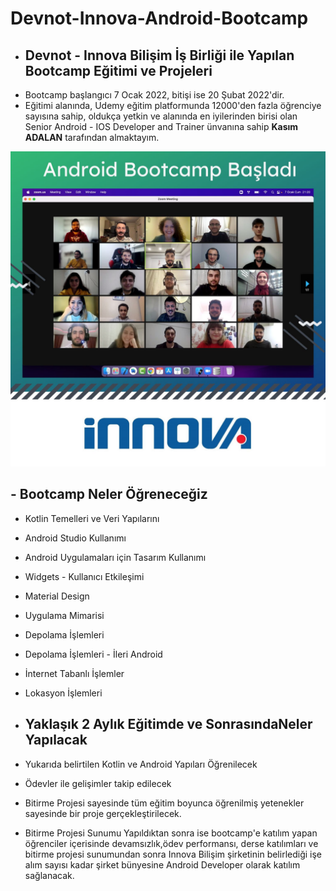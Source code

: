 # Devnot-Innova-Android-Bootcamp
 - ## Devnot - Innova Bilişim İş Birliği ile Yapılan Bootcamp Eğitimi ve Projeleri
 - Bootcamp başlangıcı 7 Ocak 2022, bitişi ise  20 Şubat 2022'dir.
 - Eğitimi alanında, Udemy eğitim platformunda 12000'den fazla öğrenciye sayısına sahip, oldukça yetkin ve alanında en iyilerinden birisi olan Senior Android - IOS Developer and Trainer ünvanına sahip **Kasım ADALAN** tarafından almaktayım.
  
![Alt Text](https://github.com/halilkrkn/devnot-innova-android-bootcamp/blob/master/picture/bootcamp_katilim_fotograf%C4%B1.jpg)
 ## - Bootcamp Neler Öğreneceğiz
 - Kotlin Temelleri ve Veri Yapılarını
 - Android Studio Kullanımı 
 - Android Uygulamaları için Tasarım Kullanımı
 - Widgets - Kullanıcı Etkileşimi
 - Material Design
 - Uygulama Mimarisi
 - Depolama İşlemleri
 - Depolama İşlemleri - İleri Android
 - İnternet Tabanlı İşlemler
 - Lokasyon İşlemleri

- ## Yaklaşık 2 Aylık Eğitimde ve SonrasındaNeler Yapılacak
- Yukarıda belirtilen Kotlin ve Android Yapıları Öğrenilecek
- Ödevler ile gelişimler takip edilecek
- Bitirme Projesi sayesinde tüm eğitim boyunca öğrenilmiş yetenekler sayesinde bir proje gerçekleştirilecek. 
- Bitirme Projesi Sunumu Yapıldıktan sonra ise bootcamp'e katılım yapan öğrenciler içerisinde devamsızlık,ödev performansı, derse katılımları ve bitirme projesi sunumundan sonra Innova Bilişim şirketinin belirlediği işe alım sayısı kadar şirket bünyesine Android Developer olarak katılım sağlanacak.

 

